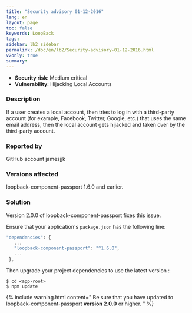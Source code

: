 ```yaml
---
title: "Security advisory 01-12-2016"
lang: en
layout: page
toc: false
keywords: LoopBack
tags:
sidebar: lb2_sidebar
permalink: /doc/en/lb2/Security-advisory-01-12-2016.html
v2only: true
summary:
---
```


*   **Security risk**: Medium critical
*   **Vulnerability**: Hijacking Local Accounts

### Description

If a user creates a local account, then tries to log in with a third-party account (for example, Facebook, Twitter, Google, etc.) that uses the same email address, then the local account gets hijacked and taken over by the third-party account.

### Reported by

GitHub account jamesjjk

### Versions affected

loopback-component-passport 1.6.0 and earlier.

### Solution

Version 2.0.0 of loopback-component-passport fixes this issue.

Ensure that your application's `package.json` has the following line:

```js
"dependencies": {
   ...
   "loopback-component-passport": "^1.6.0",
   ...
 },
```

Then upgrade your project dependencies to use the latest version :

```
$ cd <app-root>
$ npm update
```

{% include warning.html content="
Be sure that you have updated to loopback-component-passport **version 2.0.0** or higher.
" %}
